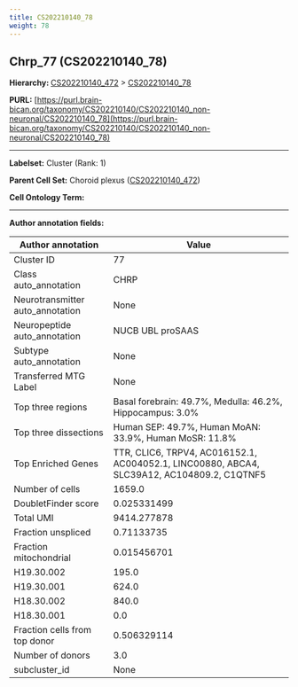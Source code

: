 ```yaml
---
title: CS202210140_78
weight: 78
---
```

## Chrp_77 (CS202210140_78)
<b>Hierarchy: </b>
[CS202210140_472](../CS202210140_472) >
[CS202210140_78](../CS202210140_78)

**PURL:** [https://purl.brain-bican.org/taxonomy/CS202210140/CS202210140_non-neuronal/CS202210140_78](https://purl.brain-bican.org/taxonomy/CS202210140/CS202210140_non-neuronal/CS202210140_78)

---


**Labelset:** Cluster (Rank: 1)

**Parent Cell Set:** Choroid plexus ([CS202210140_472](../CS202210140_472))



**Cell Ontology Term:** 

[MARKER GENES.]: #


---

[TRANSFERRED ANNOTATIONS.]: #


[AUTHOR ANNOTATION FIELDS.]: #


**Author annotation fields:**

| Author annotation | Value |
|-------------------|-------|
|Cluster ID|77|
|Class auto_annotation|CHRP|
|Neurotransmitter auto_annotation|None|
|Neuropeptide auto_annotation|NUCB UBL proSAAS|
|Subtype auto_annotation|None|
|Transferred MTG Label|None|
|Top three regions|Basal forebrain: 49.7%, Medulla: 46.2%, Hippocampus: 3.0%|
|Top three dissections|Human SEP: 49.7%, Human MoAN: 33.9%, Human MoSR: 11.8%|
|Top Enriched Genes|TTR, CLIC6, TRPV4, AC016152.1, AC004052.1, LINC00880, ABCA4, SLC39A12, AC104809.2, C1QTNF5|
|Number of cells|1659.0|
|DoubletFinder score|0.025331499|
|Total UMI|9414.277878|
|Fraction unspliced|0.71133735|
|Fraction mitochondrial|0.015456701|
|H19.30.002|195.0|
|H19.30.001|624.0|
|H18.30.002|840.0|
|H18.30.001|0.0|
|Fraction cells from top donor|0.506329114|
|Number of donors|3.0|
|subcluster_id|None|
